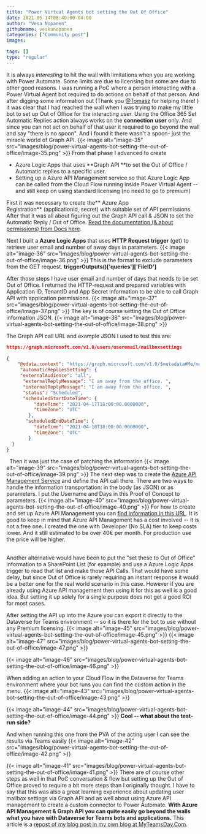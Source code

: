 ```yaml
---
title: "Power Virtual Agents bot setting the Out Of Office"
date: 2021-05-14T08:40:00-04:00
author: "Vesa Nopanen"
githubname: veskunopanen
categories: ["Community post"]
images:

tags: []
type: "regular"
---
```



It is always *interesting* to hit the wall with limitations when you are
working with Power Automate. Some limits are due to licensing but some
are due to other good reasons. I was running a PoC where a person
interacting with a Power Virtual Agent bot required to do actions on
behalf of that person. And after digging some information out (Thank
you [@Tomasz](https://poszytek.eu/en/homepage/) for helping there! ) it
was clear that I had reached the wall when I was trying to make my
little bot to set up Out of Office for the interacting user. Using the
Office 365 Set Automatic Replies action always works on
the **connection** **user** only. And since you can not act on behalf of
that user it required to go beyond the wall and say "there is no spoon".
And I found it there wasn't a spoon- just the miracle world of Graph
API.
{{< image alt="image-35" src="images/blog/power-virtual-agents-bot-setting-the-out-of-office/image-35.png" >}}
From that phase I advanced to create

-   Azure Logic Apps that uses **Graph API **to set the Out of Office /
    Automatic replies to a specific user.
-   Setting up a Azure API Management service so that Azure Logic App
    can be called from the Cloud Flow running inside Power Virtual Agent
    -- and still keep on using standard licensing (no need to go to
    premium)

First it was necessary to create the** Azure App
Registration** (applicationid, secret) with suitable set of API
permissions. After that it was all about figuring out the Graph API call
& JSON to set the Automatic Reply / Out of Office. [Read the
documentation (& about permissions) from Docs
here](https://docs.microsoft.com/graph/api/user-update-mailboxsettings?view=graph-rest-1.0&tabs=http&WT.mc_id=M365-MVP-5003326).

Next I built a **Azure Logic Apps** that uses **HTTP Request
trigger** (get) to retrieve user email and number of away days in
parameters.
{{< image alt="image-36" src="images/blog/power-virtual-agents-bot-setting-the-out-of-office/image-36.png" >}}
This is the format to exclude parameters from the GET
request. **triggerOutputs()\['queries'\]\['FileID'\]**

After those steps I have user email and number of days that needs to be
set Out of Office. I returned the HTTP-request and prepared variables
with Application ID, TenantID and App Secret information to be able to
call Graph API with application permissions.
{{< image alt="image-37" src="images/blog/power-virtual-agents-bot-setting-the-out-of-office/image-37.png" >}}
The key is of course setting the Out of Office information JSON.
{{< image alt="image-38" src="images/blog/power-virtual-agents-bot-setting-the-out-of-office/image-38.png" >}}

The Graph API call URL and example JSON I used to test this are:
 

```json
https://graph.microsoft.com/v1.0/users/useremail/mailboxsettings
 
{
    "@odata.context": "https://graph.microsoft.com/v1.0/$metadata#Me/mailboxSettings",
     "automaticRepliesSetting": {
     "externalAudience": "all",
      "externalReplyMessage": "I am away from the office. ",
      "internalReplyMessage": "I am away from the office. ",
      "status": "Scheduled",
      "scheduledStartDateTime": {
          "dateTime": "2021-04-17T18:00:00.0000000",
          "timeZone": "UTC"
        },
       "scheduledEndDateTime": {
          "dateTime": "2021-04-18T18:00:00.0000000",
          "timeZone": "UTC"
        }
  }
}
```
 
Then it was just the case of patching the information
{{< image alt="image-39" src="images/blog/power-virtual-agents-bot-setting-the-out-of-office/image-39.png" >}}
The next step was to create the [Azure API Management
Service](https://azure.microsoft.com/services/api-management) and
define the API call there. There are two ways to handle the information
transportation: in the body (as JSON) or as parameters. I put the
Username and Days in this Proof of Concept to parameters.
{{< image alt="image-40" src="images/blog/power-virtual-agents-bot-setting-the-out-of-office/image-40.png" >}}
For how to create and set up Azure API Management you can [find
information in this
URL](https://docs.microsoft.com/azure/api-management/?WT.mc_id=M365-MVP-5003326).
It is good to keep in mind that Azure API Management has a cost involved
-- it is not a free one. I created the one with Developer (No SLA) tier
to keep costs lower. And it still estimated to be over 40€ per month.
For production use the price will be higher.

\
Another alternative would have been to put the "set these to Out of
Office" information to a SharePoint List (for example) and use a Azure
Logic Apps trigger to read that list and make those API Calls. That
would have some delay, but since Out of Office is rarely requiring an
instant response it would be a better one for the real world scenario in
this case. However if you are already using Azure API management then
using it for this as well is a good idea. But setting it up solely for a
single purpose does not get a good ROI for most cases.

After setting the API up into the Azure you can export it directly to
the Dataverse for Teams environment -- so it is there for the bot to use
without any Premium licensing.
{{< image alt="image-45" src="images/blog/power-virtual-agents-bot-setting-the-out-of-office/image-45.png" >}}
{{< image alt="image-47" src="images/blog/power-virtual-agents-bot-setting-the-out-of-office/image-47.png" >}}

{{< image alt="image-46" src="images/blog/power-virtual-agents-bot-setting-the-out-of-office/image-46.png" >}}

When adding an action to your Cloud Flow in the Dataverse for Teams
environment where your bot runs you can find the custom action in the
menu.
{{< image alt="image-43" src="images/blog/power-virtual-agents-bot-setting-the-out-of-office/image-43.png" >}}

{{< image alt="image-44" src="images/blog/power-virtual-agents-bot-setting-the-out-of-office/image-44.png" >}}
**Cool -- what about the test-run side?**

And when running this one from the PVA of the acting user I can see the
results via Teams easily
{{< image alt="image-42" src="images/blog/power-virtual-agents-bot-setting-the-out-of-office/image-42.png" >}}

{{< image alt="image-41" src="images/blog/power-virtual-agents-bot-setting-the-out-of-office/image-41.png" >}}
There are of course other steps as well in that PoC conversation & flow
but setting up the Out of Office proved to require a bit more steps than
I originally thought. I have to say that this was also a great learning
experience about updating user mailbox settings via Graph API and as
well about using Azure API management to create a custom connector to
Power Automate.
**With Azure API Management & Graph API you can quite easily go beyond
the walls what you have with Dataverse for Teams bots and
applications.**
This article is a [repost of my blog post in my own blog at
MyTeamsDay.Com](https://myteamsday.com/2021/04/17/pva-and-oof/).
 
